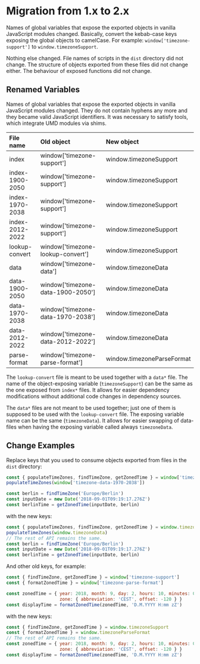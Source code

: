 # Migration from 1.x to 2.x

Names of global variables that expose the exported objects in vanilla JavaScript modules changed. Basically, convert the kebab-case keys exposing the global objects to camelCase. For example: `window['timezone-support']` to `window.timezoneSupport`.

Nothing else changed. File names of scripts in the `dist` directory did not change. The structure of objects exported from these files did not change either. The behaviour of exposed functions did not change.

## Renamed Variables

Names of global variables that expose the exported objects in vanilla JavaScript modules changed. They do not contain hyphens any more and they became valid JavaScript identifiers. It was necessary to satisfy tools, which integrate UMD modules via shims.

| File name       | Old object                        | New object                 |
| :-------------- | :-------------------------------- | :------------------------- |
| index           | window['timezone-support']        | window.timezoneSupport     |
| index-1900-2050 | window['timezone-support']        | window.timezoneSupport     |
| index-1970-2038 | window['timezone-support']        | window.timezoneSupport     |
| index-2012-2022 | window['timezone-support']        | window.timezoneSupport     |
| lookup-convert  | window['timezone-lookup-convert'] | window.timezoneSupport     |
| data            | window['timezone-data']           | window.timezoneData        |
| data-1900-2050  | window['timezone-data-1900-2050'] | window.timezoneData        |
| data-1970-2038  | window['timezone-data-1970-2038'] | window.timezoneData        |
| data-2012-2022  | window['timezone-data-2012-2022'] | window.timezoneData        |
| parse-format    | window['timezone-parse-format']   | window.timezoneParseFormat |

The `lookup-convert` file is meant to be used together with a `data*` file. The name of the object-exposing variable (`timezoneSupport`) can be the same as the one exposed from `index*` files. It allows for easier dependency modifications without additional code changes in dependency sources.

The `data*` files are not meant to be used together; just one of them is supposed to be used with the `lookup-convert` file. The exposing variable name can be the same (`timezoneData`). It allows for easier swapping of data-files when having the exposing variable called always `timezoneData`.

## Change Examples

Replace keys that you used to consume objects exported from files in the `dist` directory:

```js
const { populateTimeZones, findTimeZone, getZonedTime } = window['timezone-lookup-convert']
populateTimeZones(window['timezone-data-1970-2038'])

const berlin = findTimeZone('Europe/Berlin')
const inputDate = new Date('2018-09-01T09:19:17.276Z')
const berlinTime = getZonedTime(inputDate, berlin)
```

with the new keys:

```js
const { populateTimeZones, findTimeZone, getZonedTime } = window.timezoneSupport
populateTimeZones(window.timezoneData)
// The rest of API remains the same.
const berlin = findTimeZone('Europe/Berlin')
const inputDate = new Date('2018-09-01T09:19:17.276Z')
const berlinTime = getZonedTime(inputDate, berlin)
```

And other old keys, for example:

```js
const { findTimeZone, getZonedTime } = window['timezone-support']
const { formatZonedTime } = window['timezone-parse-format']

const zonedTime = { year: 2018, month: 9, day: 2, hours: 10, minutes: 0,
                    zone: { abbreviation: 'CEST', offset: -120 } }
const displayTime = formatZonedTime(zonedTime, 'D.M.YYYY H:mm zZ')
```

with the new keys:

```js
const { findTimeZone, getZonedTime } = window.timezoneSupport
const { formatZonedTime } = window.timezoneParseFormat
// The rest of API remains the same.
const zonedTime = { year: 2018, month: 9, day: 2, hours: 10, minutes: 0,
                    zone: { abbreviation: 'CEST', offset: -120 } }
const displayTime = formatZonedTime(zonedTime, 'D.M.YYYY H:mm zZ')
```
